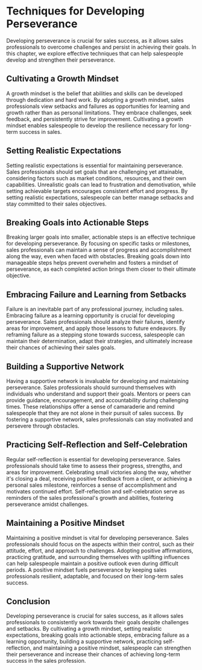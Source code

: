 Techniques for Developing Perseverance
===============================================

Developing perseverance is crucial for sales success, as it allows sales professionals to overcome challenges and persist in achieving their goals. In this chapter, we explore effective techniques that can help salespeople develop and strengthen their perseverance.

**Cultivating a Growth Mindset**
--------------------------------

A growth mindset is the belief that abilities and skills can be developed through dedication and hard work. By adopting a growth mindset, sales professionals view setbacks and failures as opportunities for learning and growth rather than as personal limitations. They embrace challenges, seek feedback, and persistently strive for improvement. Cultivating a growth mindset enables salespeople to develop the resilience necessary for long-term success in sales.

**Setting Realistic Expectations**
----------------------------------

Setting realistic expectations is essential for maintaining perseverance. Sales professionals should set goals that are challenging yet attainable, considering factors such as market conditions, resources, and their own capabilities. Unrealistic goals can lead to frustration and demotivation, while setting achievable targets encourages consistent effort and progress. By setting realistic expectations, salespeople can better manage setbacks and stay committed to their sales objectives.

**Breaking Goals into Actionable Steps**
----------------------------------------

Breaking larger goals into smaller, actionable steps is an effective technique for developing perseverance. By focusing on specific tasks or milestones, sales professionals can maintain a sense of progress and accomplishment along the way, even when faced with obstacles. Breaking goals down into manageable steps helps prevent overwhelm and fosters a mindset of perseverance, as each completed action brings them closer to their ultimate objective.

**Embracing Failure and Learning from Setbacks**
------------------------------------------------

Failure is an inevitable part of any professional journey, including sales. Embracing failure as a learning opportunity is crucial for developing perseverance. Sales professionals should analyze their failures, identify areas for improvement, and apply those lessons to future endeavors. By reframing failure as a stepping stone towards success, salespeople can maintain their determination, adapt their strategies, and ultimately increase their chances of achieving their sales goals.

**Building a Supportive Network**
---------------------------------

Having a supportive network is invaluable for developing and maintaining perseverance. Sales professionals should surround themselves with individuals who understand and support their goals. Mentors or peers can provide guidance, encouragement, and accountability during challenging times. These relationships offer a sense of camaraderie and remind salespeople that they are not alone in their pursuit of sales success. By fostering a supportive network, sales professionals can stay motivated and persevere through obstacles.

**Practicing Self-Reflection and Self-Celebration**
---------------------------------------------------

Regular self-reflection is essential for developing perseverance. Sales professionals should take time to assess their progress, strengths, and areas for improvement. Celebrating small victories along the way, whether it's closing a deal, receiving positive feedback from a client, or achieving a personal sales milestone, reinforces a sense of accomplishment and motivates continued effort. Self-reflection and self-celebration serve as reminders of the sales professional's growth and abilities, fostering perseverance amidst challenges.

**Maintaining a Positive Mindset**
----------------------------------

Maintaining a positive mindset is vital for developing perseverance. Sales professionals should focus on the aspects within their control, such as their attitude, effort, and approach to challenges. Adopting positive affirmations, practicing gratitude, and surrounding themselves with uplifting influences can help salespeople maintain a positive outlook even during difficult periods. A positive mindset fuels perseverance by keeping sales professionals resilient, adaptable, and focused on their long-term sales success.

**Conclusion**
--------------

Developing perseverance is crucial for sales success, as it allows sales professionals to consistently work towards their goals despite challenges and setbacks. By cultivating a growth mindset, setting realistic expectations, breaking goals into actionable steps, embracing failure as a learning opportunity, building a supportive network, practicing self-reflection, and maintaining a positive mindset, salespeople can strengthen their perseverance and increase their chances of achieving long-term success in the sales profession.
